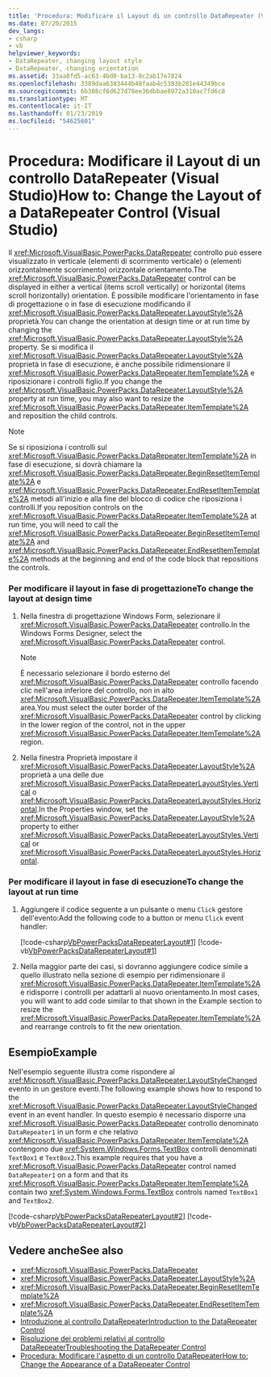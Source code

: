 ```yaml
---
title: 'Procedura: Modificare il Layout di un controllo DataRepeater (Visual Studio)'
ms.date: 07/20/2015
dev_langs:
- csharp
- vb
helpviewer_keywords:
- DataRepeater, changing layout style
- DataRepeater, changing orientation
ms.assetid: 33aa8fd5-ac63-4bd0-ba13-8c2ab17e7824
ms.openlocfilehash: 3389daa6383444b48faab4c5383b281e44349bce
ms.sourcegitcommit: 6b308cf6d627d78ee36dbbae8972a310ac7fd6c8
ms.translationtype: MT
ms.contentlocale: it-IT
ms.lasthandoff: 01/23/2019
ms.locfileid: "54625601"
---
```

# <a name="how-to-change-the-layout-of-a-datarepeater-control-visual-studio"></a><span data-ttu-id="5ec26-102">Procedura: Modificare il Layout di un controllo DataRepeater (Visual Studio)</span><span class="sxs-lookup"><span data-stu-id="5ec26-102">How to: Change the Layout of a DataRepeater Control (Visual Studio)</span></span>
<span data-ttu-id="5ec26-103">Il <xref:Microsoft.VisualBasic.PowerPacks.DataRepeater> controllo può essere visualizzato in verticale (elementi di scorrimento verticale) o (elementi orizzontalmente scorrimento) orizzontale orientamento.</span><span class="sxs-lookup"><span data-stu-id="5ec26-103">The <xref:Microsoft.VisualBasic.PowerPacks.DataRepeater> control can be displayed in either a vertical (items scroll vertically) or horizontal (items scroll horizontally) orientation.</span></span> <span data-ttu-id="5ec26-104">È possibile modificare l'orientamento in fase di progettazione o in fase di esecuzione modificando il <xref:Microsoft.VisualBasic.PowerPacks.DataRepeater.LayoutStyle%2A> proprietà.</span><span class="sxs-lookup"><span data-stu-id="5ec26-104">You can change the orientation at design time or at run time by changing the <xref:Microsoft.VisualBasic.PowerPacks.DataRepeater.LayoutStyle%2A> property.</span></span> <span data-ttu-id="5ec26-105">Se si modifica il <xref:Microsoft.VisualBasic.PowerPacks.DataRepeater.LayoutStyle%2A> proprietà in fase di esecuzione, è anche possibile ridimensionare il <xref:Microsoft.VisualBasic.PowerPacks.DataRepeater.ItemTemplate%2A> e riposizionare i controlli figlio.</span><span class="sxs-lookup"><span data-stu-id="5ec26-105">If you change the <xref:Microsoft.VisualBasic.PowerPacks.DataRepeater.LayoutStyle%2A> property at run time, you may also want to resize the <xref:Microsoft.VisualBasic.PowerPacks.DataRepeater.ItemTemplate%2A> and reposition the child controls.</span></span>  
  
> [!NOTE]
>  <span data-ttu-id="5ec26-106">Se si riposiziona i controlli sul <xref:Microsoft.VisualBasic.PowerPacks.DataRepeater.ItemTemplate%2A> in fase di esecuzione, si dovrà chiamare la <xref:Microsoft.VisualBasic.PowerPacks.DataRepeater.BeginResetItemTemplate%2A> e <xref:Microsoft.VisualBasic.PowerPacks.DataRepeater.EndResetItemTemplate%2A> metodi all'inizio e alla fine del blocco di codice che riposiziona i controlli.</span><span class="sxs-lookup"><span data-stu-id="5ec26-106">If you reposition controls on the <xref:Microsoft.VisualBasic.PowerPacks.DataRepeater.ItemTemplate%2A> at run time, you will need to call the <xref:Microsoft.VisualBasic.PowerPacks.DataRepeater.BeginResetItemTemplate%2A> and <xref:Microsoft.VisualBasic.PowerPacks.DataRepeater.EndResetItemTemplate%2A> methods at the beginning and end of the code block that repositions the controls.</span></span>  
  
### <a name="to-change-the-layout-at-design-time"></a><span data-ttu-id="5ec26-107">Per modificare il layout in fase di progettazione</span><span class="sxs-lookup"><span data-stu-id="5ec26-107">To change the layout at design time</span></span>  
  
1.  <span data-ttu-id="5ec26-108">Nella finestra di progettazione Windows Form, selezionare il <xref:Microsoft.VisualBasic.PowerPacks.DataRepeater> controllo.</span><span class="sxs-lookup"><span data-stu-id="5ec26-108">In the Windows Forms Designer, select the <xref:Microsoft.VisualBasic.PowerPacks.DataRepeater> control.</span></span>  
  
    > [!NOTE]
    >  <span data-ttu-id="5ec26-109">È necessario selezionare il bordo esterno del <xref:Microsoft.VisualBasic.PowerPacks.DataRepeater> controllo facendo clic nell'area inferiore del controllo, non in alto <xref:Microsoft.VisualBasic.PowerPacks.DataRepeater.ItemTemplate%2A> area.</span><span class="sxs-lookup"><span data-stu-id="5ec26-109">You must select the outer border of the <xref:Microsoft.VisualBasic.PowerPacks.DataRepeater> control by clicking in the lower region of the control, not in the upper <xref:Microsoft.VisualBasic.PowerPacks.DataRepeater.ItemTemplate%2A> region.</span></span>  
  
2.  <span data-ttu-id="5ec26-110">Nella finestra Proprietà impostare il <xref:Microsoft.VisualBasic.PowerPacks.DataRepeater.LayoutStyle%2A> proprietà a una delle due <xref:Microsoft.VisualBasic.PowerPacks.DataRepeaterLayoutStyles.Vertical> o <xref:Microsoft.VisualBasic.PowerPacks.DataRepeaterLayoutStyles.Horizontal>.</span><span class="sxs-lookup"><span data-stu-id="5ec26-110">In the Properties window, set the <xref:Microsoft.VisualBasic.PowerPacks.DataRepeater.LayoutStyle%2A> property to either <xref:Microsoft.VisualBasic.PowerPacks.DataRepeaterLayoutStyles.Vertical> or <xref:Microsoft.VisualBasic.PowerPacks.DataRepeaterLayoutStyles.Horizontal>.</span></span>  
  
### <a name="to-change-the-layout-at-run-time"></a><span data-ttu-id="5ec26-111">Per modificare il layout in fase di esecuzione</span><span class="sxs-lookup"><span data-stu-id="5ec26-111">To change the layout at run time</span></span>  
  
1.  <span data-ttu-id="5ec26-112">Aggiungere il codice seguente a un pulsante o menu `Click` gestore dell'evento:</span><span class="sxs-lookup"><span data-stu-id="5ec26-112">Add the following code to a button or menu `Click` event handler:</span></span>  
  
     [!code-csharp[VbPowerPacksDataRepeaterLayout#1](../../../visual-basic/developing-apps/windows-forms/codesnippet/CSharp/how-to-change-the-layout-of-a-datarepeater-control-visual-studio_1.cs)]
     [!code-vb[VbPowerPacksDataRepeaterLayout#1](../../../visual-basic/developing-apps/windows-forms/codesnippet/VisualBasic/how-to-change-the-layout-of-a-datarepeater-control-visual-studio_1.vb)]  
  
2.  <span data-ttu-id="5ec26-113">Nella maggior parte dei casi, si dovranno aggiungere codice simile a quello illustrato nella sezione di esempio per ridimensionare il <xref:Microsoft.VisualBasic.PowerPacks.DataRepeater.ItemTemplate%2A> e ridisporre i controlli per adattarli al nuovo orientamento.</span><span class="sxs-lookup"><span data-stu-id="5ec26-113">In most cases, you will want to add code similar to that shown in the Example section to resize the <xref:Microsoft.VisualBasic.PowerPacks.DataRepeater.ItemTemplate%2A> and rearrange controls to fit the new orientation.</span></span>  
  
## <a name="example"></a><span data-ttu-id="5ec26-114">Esempio</span><span class="sxs-lookup"><span data-stu-id="5ec26-114">Example</span></span>  
 <span data-ttu-id="5ec26-115">Nell'esempio seguente illustra come rispondere al <xref:Microsoft.VisualBasic.PowerPacks.DataRepeater.LayoutStyleChanged> evento in un gestore eventi.</span><span class="sxs-lookup"><span data-stu-id="5ec26-115">The following example shows how to respond to the <xref:Microsoft.VisualBasic.PowerPacks.DataRepeater.LayoutStyleChanged> event in an event handler.</span></span> <span data-ttu-id="5ec26-116">In questo esempio è necessario disporre una <xref:Microsoft.VisualBasic.PowerPacks.DataRepeater> controllo denominato `DataRepeater1` in un form e che relativo <xref:Microsoft.VisualBasic.PowerPacks.DataRepeater.ItemTemplate%2A> contengono due <xref:System.Windows.Forms.TextBox> controlli denominati `TextBox1` e `TextBox2`.</span><span class="sxs-lookup"><span data-stu-id="5ec26-116">This example requires that you have a <xref:Microsoft.VisualBasic.PowerPacks.DataRepeater> control named `DataRepeater1` on a form and that its <xref:Microsoft.VisualBasic.PowerPacks.DataRepeater.ItemTemplate%2A> contain two <xref:System.Windows.Forms.TextBox> controls named `TextBox1` and `TextBox2`.</span></span>  
  
 [!code-csharp[VbPowerPacksDataRepeaterLayout#2](../../../visual-basic/developing-apps/windows-forms/codesnippet/CSharp/how-to-change-the-layout-of-a-datarepeater-control-visual-studio_2.cs)]
 [!code-vb[VbPowerPacksDataRepeaterLayout#2](../../../visual-basic/developing-apps/windows-forms/codesnippet/VisualBasic/how-to-change-the-layout-of-a-datarepeater-control-visual-studio_2.vb)]  
  
## <a name="see-also"></a><span data-ttu-id="5ec26-117">Vedere anche</span><span class="sxs-lookup"><span data-stu-id="5ec26-117">See also</span></span>
- <xref:Microsoft.VisualBasic.PowerPacks.DataRepeater>
- <xref:Microsoft.VisualBasic.PowerPacks.DataRepeater.LayoutStyle%2A>
- <xref:Microsoft.VisualBasic.PowerPacks.DataRepeater.BeginResetItemTemplate%2A>
- <xref:Microsoft.VisualBasic.PowerPacks.DataRepeater.EndResetItemTemplate%2A>
- [<span data-ttu-id="5ec26-118">Introduzione al controllo DataRepeater</span><span class="sxs-lookup"><span data-stu-id="5ec26-118">Introduction to the DataRepeater Control</span></span>](../../../visual-basic/developing-apps/windows-forms/introduction-to-the-datarepeater-control-visual-studio.md)
- [<span data-ttu-id="5ec26-119">Risoluzione dei problemi relativi al controllo DataRepeater</span><span class="sxs-lookup"><span data-stu-id="5ec26-119">Troubleshooting the DataRepeater Control</span></span>](../../../visual-basic/developing-apps/windows-forms/troubleshooting-the-datarepeater-control-visual-studio.md)
- [<span data-ttu-id="5ec26-120">Procedura: Modificare l'aspetto di un controllo DataRepeater</span><span class="sxs-lookup"><span data-stu-id="5ec26-120">How to: Change the Appearance of a DataRepeater Control</span></span>](../../../visual-basic/developing-apps/windows-forms/how-to-change-the-appearance-of-a-datarepeater-control-visual-studio.md)
